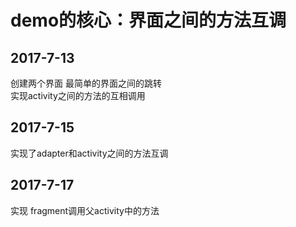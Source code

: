 # demo的核心：界面之间的方法互调 #

## 2017-7-13  ##
创建两个界面 最简单的界面之间的跳转<br>
实现activity之间的方法的互相调用
## 2017-7-15 ##
实现了adapter和activity之间的方法互调
## 2017-7-17 ##
实现 fragment调用父activity中的方法